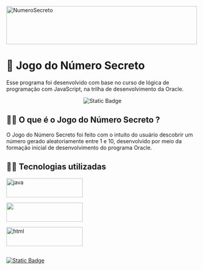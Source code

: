 <p align="left">
  <img width="500" height="100" alt="NumeroSecreto" src="https://github.com/user-attachments/assets/bac3031c-f126-43d9-870b-0a58a19ae918">
</p>

# 🔢 Jogo do Número Secreto

Esse programa foi desenvolvido com base no curso de lógica de programação com JavaScript, na trilha de desenvolvimento da Oracle.

<p align = "center">
<img alt="Static Badge" src="https://img.shields.io/badge/status%20-%20n%C3%A3o--finalizado%20-%20pastel?style=for-the-badge">
</p>

## 🤷‍♂️ O que é o Jogo do Número Secreto ?

O Jogo do Número Secreto foi feito com o intuito do usuário descobrir um número gerado aleatoriamente entre 1 e 10, 
desenvolvido por meio da formação inicial de desenvolvimento do programa Oracle.

## 👨‍💻 Tecnologias utilizadas

<p>
<a href="https://www.java.com" target="_blank"> <img src="https://img.shields.io/badge/javascript-%23323330.svg?style=for-the-badge&logo=javascript&logoColor=%23F7DF1E" alt="java" width="200" height="50"/> </a>
</p>

<p>
  <a href= "https://www.css.com" target="_blank"> <img src = "https://img.shields.io/badge/css3-%231572B6.svg?style=for-the-badge&logo=css3&logoColor=white" width="200" height="50"/> </a>
</p>

<p>
<a href="https://www.html.com" target="_blank"> <img src="https://img.shields.io/badge/html5-%23E34F26.svg?style=for-the-badge&logo=html5&logoColor=white" alt="html" width="200" height="50"/> </a>
</p>

##
 <a href= "https://www.instagram.com/jvcalb/" target="_blank"> <img alt="Static Badge" src="https://img.shields.io/badge/jvcalb%20-%20purple?style=for-the-badge&logo=instagram&link=instagram.com%2Fjvcalb"> </a>

